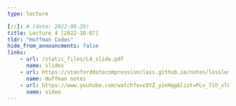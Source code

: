 ```yaml
---
type: lecture

[//]: # (date: 2022-09-29)
title: Lecture 4 [2022-10-07]
tldr: "Huffman Codes"
hide_from_announcments: false
links:
    - url: /static_files/L4_slide.pdf
      name: slides
    - url: https://stanforddatacompressionclass.github.io/notes/lossless_iid/huffman.html
      name: Huffman notes
    - url: https://www.youtube.com/watch?v=cUYZ_yinHqg&list=PLv_7iO_xlL0Jgc35Pqn7XP5VTQ5krLMOl&index=5&t=1s
      name: video
---
```

